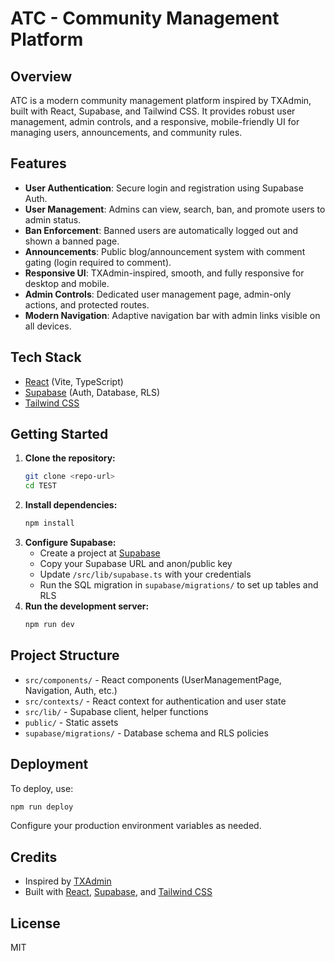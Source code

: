 # ATC - Community Management Platform

## Overview
ATC is a modern community management platform inspired by TXAdmin, built with React, Supabase, and Tailwind CSS. It provides robust user management, admin controls, and a responsive, mobile-friendly UI for managing users, announcements, and community rules.

## Features
- **User Authentication**: Secure login and registration using Supabase Auth.
- **User Management**: Admins can view, search, ban, and promote users to admin status.
- **Ban Enforcement**: Banned users are automatically logged out and shown a banned page.
- **Announcements**: Public blog/announcement system with comment gating (login required to comment).
- **Responsive UI**: TXAdmin-inspired, smooth, and fully responsive for desktop and mobile.
- **Admin Controls**: Dedicated user management page, admin-only actions, and protected routes.
- **Modern Navigation**: Adaptive navigation bar with admin links visible on all devices.

## Tech Stack
- [React](https://react.dev/) (Vite, TypeScript)
- [Supabase](https://supabase.com/) (Auth, Database, RLS)
- [Tailwind CSS](https://tailwindcss.com/)

## Getting Started
1. **Clone the repository:**
	```bash
	git clone <repo-url>
	cd TEST
	```
2. **Install dependencies:**
	```bash
	npm install
	```
3. **Configure Supabase:**
	- Create a project at [Supabase](https://supabase.com/)
	- Copy your Supabase URL and anon/public key
	- Update `/src/lib/supabase.ts` with your credentials
	- Run the SQL migration in `supabase/migrations/` to set up tables and RLS
4. **Run the development server:**
	```bash
	npm run dev
	```

## Project Structure
- `src/components/` - React components (UserManagementPage, Navigation, Auth, etc.)
- `src/contexts/` - React context for authentication and user state
- `src/lib/` - Supabase client, helper functions
- `public/` - Static assets
- `supabase/migrations/` - Database schema and RLS policies

## Deployment
To deploy, use:
```bash
npm run deploy
```
Configure your production environment variables as needed.

## Credits
- Inspired by [TXAdmin](https://txadmin.fivem.net/)
- Built with [React](https://react.dev/), [Supabase](https://supabase.com/), and [Tailwind CSS](https://tailwindcss.com/)

## License
MIT